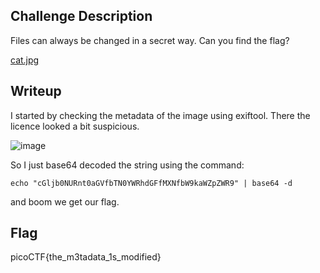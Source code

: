 ## Challenge Description
Files can always be changed in a secret way. Can you find the flag? 

[cat.jpg](cat.jpg)

## Writeup
I started by checking the metadata of the image using exiftool. There the licence looked a bit suspicious.

![image](https://github.com/AKripper/COPS-CSOC/assets/167231621/ec0a740d-10c1-4b8f-a276-cfc2b901e04f)

So I just base64 decoded the string using the command:

`echo "cGljb0NURnt0aGVfbTN0YWRhdGFfMXNfbW9kaWZpZWR9" | base64 -d` 

and boom we get our flag.

## Flag
picoCTF{the_m3tadata_1s_modified}

